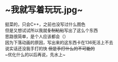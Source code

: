 # ~我就写着玩玩.jpg~
挺菜的，只会C++，之前也没写过什么图色  
但是又想试试所以我就~~复制粘贴~~写出了这么个东西  
思路很简单，是个人应该都会（）  
因为下落动画的原因，写出来的这东西卡在136死活上不去  
说实话还没我手打的快 ~~但是手打什么的不可能的~~  
~优化什么的以后再说，先水上~  
